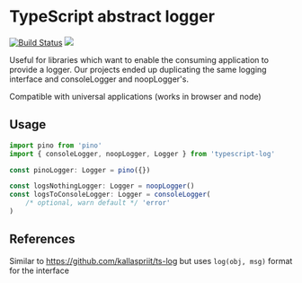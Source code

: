 # TypeScript abstract logger

[![Build Status](https://travis-ci.com/sevenwestmedia-labs/typescript-log.svg?branch=master)](https://travis-ci.com/sevenwestmedia-labs/typescript-log)
![](https://img.shields.io/npm/v/typescript-log.svg)

Useful for libraries which want to enable the consuming application to provide a logger. Our projects ended up duplicating the same logging interface and consoleLogger and noopLogger's.

Compatible with universal applications (works in browser and node)

## Usage

```ts
import pino from 'pino'
import { consoleLogger, noopLogger, Logger } from 'typescript-log'

const pinoLogger: Logger = pino({})

const logsNothingLogger: Logger = noopLogger()
const logsToConsoleLogger: Logger = consoleLogger(
    /* optional, warn default */ 'error'
)
```

## References

Similar to https://github.com/kallaspriit/ts-log but uses `log(obj, msg)` format for the interface
